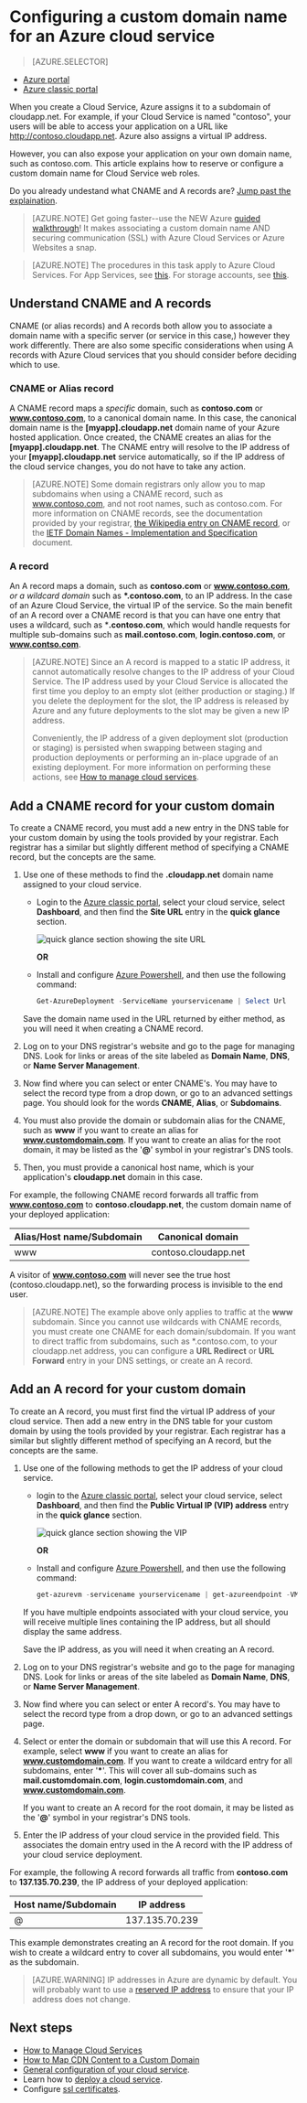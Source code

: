 <properties
	pageTitle="Configure a custom domain name in Cloud Services | Microsoft Azure"
	description="Learn how to expose your Azure application or data on a custom domain by configuring DNS settings."
	services="cloud-services"
	documentationCenter=".net"
	authors="Thraka"
	manager="timlt"
	editor=""/>

<tags
	ms.service="cloud-services"
	ms.workload="tbd"
	ms.tgt_pltfrm="na"
	ms.devlang="na"
	ms.topic="article"
	ms.date="01/15/2016"
	ms.author="adegeo"/>

# Configuring a custom domain name for an Azure cloud service

> [AZURE.SELECTOR]
- [Azure portal](cloud-services-custom-domain-name-portal.md)
- [Azure classic portal](cloud-services-custom-domain-name.md)


When you create a Cloud Service, Azure assigns it to a subdomain of cloudapp.net. For example, if your Cloud Service is named "contoso", your users will be able to access your application on a URL like http://contoso.cloudapp.net. Azure also assigns a virtual IP address.

However, you can also expose your application on your own domain name, such as contoso.com. This article explains how to reserve or configure a custom domain name for Cloud Service web roles.

Do you already undestand what CNAME and A records are? [Jump past the explaination](#add-a-cname-record-for-your-custom-domain).

> [AZURE.NOTE]
> Get going faster--use the NEW Azure [guided walkthrough](http://support.microsoft.com/kb/2990804)!  It makes associating a custom domain name AND securing communication (SSL) with Azure Cloud Services or Azure Websites a snap.

<p/>

> [AZURE.NOTE]
> The procedures in this task apply to Azure Cloud Services. For App Services, see [this](../app-service-web/web-sites-custom-domain-name.md). For storage accounts, see [this](../storage/storage-custom-domain-name.md).


## Understand CNAME and A records

CNAME (or alias records) and A records both allow you to associate a domain name with a specific server (or service in this case,) however they work differently. There are also some specific considerations when using A records with Azure Cloud services that you should consider before deciding which to use.

### CNAME or Alias record

A CNAME record maps a *specific* domain, such as **contoso.com** or **www.contoso.com**, to a canonical domain name. In this case, the canonical domain name is the **[myapp].cloudapp.net** domain name of your Azure hosted application. Once created, the CNAME creates an alias for the **[myapp].cloudapp.net**. The CNAME entry will resolve to the IP address of your **[myapp].cloudapp.net** service automatically, so if the IP address of the cloud service changes, you do not have to take any action.

> [AZURE.NOTE]
> Some domain registrars only allow you to map subdomains when using a CNAME record, such as www.contoso.com, and not root names, such as contoso.com. For more information on CNAME records, see the documentation provided by your registrar, [the Wikipedia entry on CNAME record](http://en.wikipedia.org/wiki/CNAME_record), or the [IETF Domain Names - Implementation and Specification](http://tools.ietf.org/html/rfc1035) document.

### A record

An A record maps a domain, such as **contoso.com** or **www.contoso.com**, *or a wildcard domain* such as **\*.contoso.com**, to an IP address. In the case of an Azure Cloud Service, the virtual IP of the service. So the main benefit of an A record over a CNAME record is that you can have one entry that uses a wildcard, such as \***.contoso.com**, which would handle requests for multiple sub-domains such as **mail.contoso.com**, **login.contoso.com**, or **www.contso.com**.

> [AZURE.NOTE]
> Since an A record is mapped to a static IP address, it cannot automatically resolve changes to the IP address of your Cloud Service. The IP address used by your Cloud Service is allocated the first time you deploy to an empty slot (either production or staging.) If you delete the deployment for the slot, the IP address is released by Azure and any future deployments to the slot may be given a new IP address.
>
> Conveniently, the IP address of a given deployment slot (production or staging) is persisted when swapping between staging and production deployments or performing an in-place upgrade of an existing deployment. For more information on performing these actions, see [How to manage cloud services](cloud-services-how-to-manage.md).


## Add a CNAME record for your custom domain

To create a CNAME record, you must add a new entry in the DNS table for your custom domain by using the tools provided by your registrar. Each registrar has a similar but slightly different method of specifying a CNAME record, but the concepts are the same.

1. Use one of these methods to find the **.cloudapp.net** domain name assigned to your cloud service.

    * Login to the [Azure classic portal], select your cloud service, select **Dashboard**, and then find the **Site URL** entry in the **quick glance** section.
    
        ![quick glance section showing the site URL][csurl]
    
        **OR**  
    
    * Install and configure [Azure Powershell](../install-configure-powershell.md), and then use the following command:
        
        ```powershell
        Get-AzureDeployment -ServiceName yourservicename | Select Url
        ```
    
    Save the domain name used in the URL returned by either method, as you will need it when creating a CNAME record.

1.  Log on to your DNS registrar's website and go to the page for managing DNS. Look for links or areas of the site labeled as **Domain Name**, **DNS**, or **Name Server Management**.

2.  Now find where you can select or enter CNAME's. You may have to select the record type from a drop down, or go to an advanced settings page. You should look for the words **CNAME**, **Alias**, or **Subdomains**.

3.  You must also provide the domain or subdomain alias for the CNAME, such as **www** if you want to create an alias for **www.customdomain.com**. If you want to create an alias for the root domain, it may be listed as the '**@**' symbol in your registrar's DNS tools.

4. Then, you must provide a canonical host name, which is your application's **cloudapp.net** domain in this case.

For example, the following CNAME record forwards all traffic from **www.contoso.com** to **contoso.cloudapp.net**, the custom domain name of your deployed application:

| Alias/Host name/Subdomain | Canonical domain     |
| ------------------------- | -------------------- |
| www                       | contoso.cloudapp.net |

A visitor of **www.contoso.com** will never see the true host
(contoso.cloudapp.net), so the forwarding process is invisible to the
end user.

> [AZURE.NOTE]
> The example above only applies to traffic at the **www** subdomain. Since you cannot use wildcards with CNAME records, you must create one CNAME for each domain/subdomain. If you want to direct  traffic from subdomains, such as \*.contoso.com, to your cloudapp.net address, you can configure a **URL Redirect** or **URL Forward** entry in your DNS settings, or create an A record.


## Add an A record for your custom domain

To create an A record, you must first find the virtual IP address of your cloud service. Then add a new entry in the DNS table for your custom domain by using the tools provided by your registrar. Each registrar has a similar but slightly different method of specifying an A record, but the concepts are the same.

1. Use one of the following methods to get the IP address of your cloud service.
    
    * login to the [Azure classic portal], select your cloud service, select **Dashboard**, and then find the **Public Virtual IP (VIP) address** entry in the **quick glance** section.
    
        ![quick glance section showing the VIP][vip]
    
        **OR**  
    
    * Install and configure [Azure Powershell](../install-configure-powershell.md), and then use the following command:
    
        ```powershell
        get-azurevm -servicename yourservicename | get-azureendpoint -VM {$_.VM} | select Vip
        ```
    
    If you have multiple endpoints associated with your cloud service, you will receive multiple lines containing the IP address, but all should display the same address.
    
    Save the IP address, as you will need it when creating an A record.

1.  Log on to your DNS registrar's website and go to the page for managing DNS. Look for links or areas of the site labeled as **Domain Name**, **DNS**, or **Name Server Management**.

2.  Now find where you can select or enter A record's. You may have to select the record type from a drop down, or go to an advanced settings page.

3. Select or enter the domain or subdomain that will use this A record. For example, select **www** if you want to create an alias for **www.customdomain.com**. If you want to create a wildcard entry for all subdomains, enter '__*__'. This will cover all sub-domains such as **mail.customdomain.com**, **login.customdomain.com**, and **www.customdomain.com**.

    If you want to create an A record for the root domain, it may be listed as the '**@**' symbol in your registrar's DNS tools.

4. Enter the IP address of your cloud service in the provided field. This associates the domain entry used in the A record with the IP address of your cloud service deployment.

For example, the following A record forwards all traffic from **contoso.com** to **137.135.70.239**, the IP address of your deployed application:

| Host name/Subdomain | IP address     |
| ------------------- | -------------- |
| @                   | 137.135.70.239 |



This example demonstrates creating an A record for the root domain. If you wish to create a wildcard entry to cover all subdomains, you would enter '__*__' as the subdomain.

>[AZURE.WARNING]
>IP addresses in Azure are dynamic by default. You will probably want to use a [reserved IP address](../virtual-network/virtual-networks-reserved-public-ip.md) to ensure that your IP address does not change.

## Next steps

* [How to Manage Cloud Services](cloud-services-how-to-manage.md)
* [How to Map CDN Content to a Custom Domain](../cdn/cdn-map-content-to-custom-domain.md)
* [General configuration of your cloud service](cloud-services-how-to-configure.md).
* Learn how to [deploy a cloud service](cloud-services-how-to-create-deploy.md).
* Configure [ssl certificates](cloud-services-configure-ssl-certificate.md).




[Expose Your Application on a Custom Domain]: #access-app
[Add a CNAME Record for Your Custom Domain]: #add-cname
[Expose Your Data on a Custom Domain]: #access-data
[VIP swaps]: http://msdn.microsoft.com/library/ee517253.aspx
[Create a CNAME record that associates the subdomain with the storage account]: #create-cname
[Azure classic portal]: https://manage.windowsazure.com
[Validate Custom Domain dialog box]: http://i.msdn.microsoft.com/dynimg/IC544437.jpg
[vip]: ./media/cloud-services-custom-domain-name/csvip.png
[csurl]: ./media/cloud-services-custom-domain-name/csurl.png
 